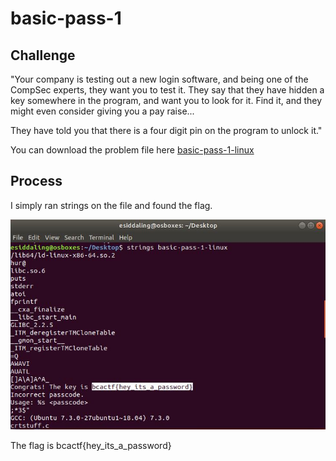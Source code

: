 # basic-pass-1

## Challenge

"Your company is testing out a new login software, and being one of the CompSec experts, they want you to test it. They say that they have hidden a key somewhere in the program, and want you to look for it. Find it, and they might even consider giving you a pay raise...

They have told you that there is a four digit pin on the program to unlock it."

You can download the problem file here [basic-pass-1-linux](basic-pass-1-linux)

## Process

I simply ran strings on the file and found the flag.

![Capture.JPG](Capture.JPG)

The flag is bcactf{hey_its_a_password}